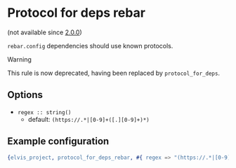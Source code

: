 # Protocol for deps rebar

(not available since [2.0.0](https://github.com/inaka/elvis_core/releases/tag/2.0.0))

`rebar.config` dependencies should use known protocols.

> [!WARNING]
> This rule is now deprecated, having been replaced by `protocol_for_deps`.

## Options

- `regex :: string()`
  - default: `(https://.*|[0-9]+([.][0-9]+)*)`

## Example configuration

```erlang
{elvis_project, protocol_for_deps_rebar, #{ regex => "(https://.*|[0-9]+([.][0-9]+)*)" }}
```
